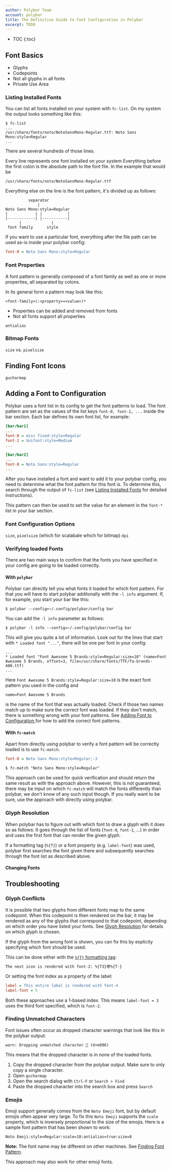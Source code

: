 ```yaml
---
author: Polybar Team
account: polybar
title: The Definitive Guide to Font Configuration in Polybar
excerpt: TODO
---
```


* TOC
{:toc}

## Font Basics
* Glyphs
* Codepoints
* Not all glyphs in all fonts
* Private Use Area

### Listing Installed Fonts
You can list all fonts installed on your system with `fc-list`.
On my system the output looks something like this:

```console
$ fc-list
...
/usr/share/fonts/noto/NotoSansMono-Regular.ttf: Noto Sans Mono:style=Regular
...
```

There are several hundreds of those lines.

Every line represents one font installed on your system
Everything before the first colon is the absolute path to the font file.
In the example that would be

```
/usr/share/fonts/noto/NotoSansMono-Regular.ttf
```

Everything else on the line is the font pattern, it's divided up as follows:

```
          separator
              |
Noto Sans Mono:style=Regular
|            | |           |
|------------| |-----------|
      |             |  
 font family      style
```

If you want to use a particular font, everything after the file path can be used as-is inside your polybar config:
```ini
font-0 = Noto Sans Mono:style=Regular
```

### Font Properties
A font pattern is generally composed of a font family as well as one or more properties, all separated by colons.

In its general form a pattern may look like this:
```
<font-family>(:<property>=<value>)*
```

* Properties can be added and removed from fonts
* Not all fonts support all properties

`antialias`

### Bitmap Fonts
`size` vs. `pixelsize`

## Finding Font Icons
`gucharmap`

## Adding a Font to Configuration
Polybar uses a font list in its config to get the font patterns to load. The font pattern are set as the values of the list keys `font-0, font-1, ...` inside the bar section.
Each bar defines its own font list, for example:
```ini
[bar/bar1]
...
font-0 = misc fixed:style=Regular
font-1 = Unifont:style=Medium
...

[bar/bar2]
...
font-0 = Noto Sans:style=Regular
...
```

After you have installed a font and want to add it to your polybar config, you need to determine what the font pattern for this font is.
To determine this, search through the output of `fc-list` (see [Listing Installed Fonts](#???) for detailed instructions).

This pattern can then be used to set the value for an element in the `font-*` list in your bar section.


### Font Configuration Options
`size`, `pixelsize` (which for scalabale which for bitmap)
`dpi`

### Verifying loaded Fonts
There are two main ways to confirm that the fonts you have specified in your config are going to be loaded correctly.

#### With `polybar`
Polybar can directly tell you what fonts it loaded for which font pattern. For that you will have to start polybar additonally with the `-l info` argument.
If, for example, you start your bar like this:
```console
$ polybar --config=~/.config/polybar/config bar
```

You can add the `-l info` parameter as follows:
```console
$ polybar -l info --config=~/.config/polybar/config bar
```

This will give you quite a lot of information. Look out for the lines that start with `* Loaded font "..."`, there will be one per font in your config:
```
...
* Loaded font "Font Awesome 5 Brands:style=Regular:size=10" (name=Font Awesome 5 Brands, offset=3, file=/usr/share/fonts/TTF/fa-brands-400.ttf)
...
```

Here `Font Awesome 5 Brands:style=Regular:size=10` is the exact font pattern you used in the config and 
```
name=Font Awesome 5 Brands
```
is the name of the font that was actually loaded. Check if those two names match up to make sure the correct font was loaded.
If they don't match, there is something wrong with your font patterns. 
See [Adding Font to Configuration ](#???) for how to add the correct font patterns.

#### With `fc-match`
Apart from directly using polybar to verify a font pattern will be correctly loaded is to use `fc-match`.

```ini
font-0 = Noto Sans Mono:style=Regular;-3
```

```console
$ fc-match "Noto Sans Mono:style=Regular"
```

This approach can be used for quick verification and should return the same result as with the approach above. However, this is not guaranteed, there may be input on which `fc-match` will match the fonts differently than polybar, we don't know of any such input though. If you really want to be sure, use the approach with directly using polybar.


### Glyph Resolution
When polybar has to figure out with which font to draw a glyph with it does so as follows:
It goes through the list of fonts (`font-0`, `font-1`, ...) in order and uses the first font that can render the given glyph.

If a formatting tag (`%{T}`) or a font property (e.g. `label-font`) was used, polybar first searches the font given there and subsequently searches through the font list as described above.

#### Changing Fonts

## Troubleshooting

### Glyph Conflicts
It is possible that two glyphs from different fonts map to the same codepoint. When this codepoint is then rendered on the bar, it may be rendered as any of the glyphs that correspond to that codepoint, depending on which order you have listed your fonts. See [Glyph Resolution](#???) for details on which glyph is chosen.

If the glyph from the wrong font is shown, you can fix this by explicity specifying which font should be used.

This can be done either with the [`%{T}` formatting tag](https://github.com/jaagr/polybar/wiki/Formatting#font-t):
```
The next icon is rendered with font-2: %{T3}😎%{T-}
```

Or setting the font index as a property of the label:
```ini
label = This entire label is rendered with font-4
label-font = 5
```

Both these approaches use a 1-based index. This means `label-font = 3` uses the third font specified, which is `font-2`.

### Finding Unmatched Characters
Font issues often occur as dropped character warnings that look like this in the polybar output:
```
warn: Dropping unmatched character  (U+e096)
```

This means that the dropped character is in none of the loaded fonts. 

1. Copy the dropped character from the polybar output. Make sure to only copy a single character.
1. Open `gucharmap`
1. Open the search dialog with `Ctrl-F` or `Search > Find`
1. Paste the dropped character into the search box and press `Search` 

### Emojis
Emoji support generally comes from the `Noto Emoji` font, but by default emojis often appear very large.
To fix this `Noto Emoji` supports the `scale` property, which is inversely proportional to the size of the emojis.
Here is a sample font pattern that has been shown to work:
```
Noto Emoji:style=Regular:scale=10:antialias=true:size=8
```

**Note:** The font name may be different on other machines. See [Finding Font Pattern](#???).

This approach may also work for other emoji fonts.
